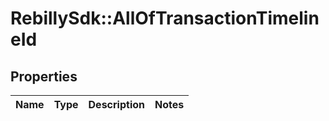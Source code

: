 # RebillySdk::AllOfTransactionTimelineId

## Properties
Name | Type | Description | Notes
------------ | ------------- | ------------- | -------------

